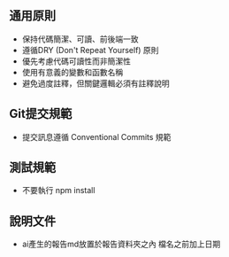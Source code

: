 ## 通用原則
- 保持代碼簡潔、可讀、前後端一致
- 遵循DRY (Don't Repeat Yourself) 原則
- 優先考慮代碼可讀性而非簡潔性
- 使用有意義的變數和函數名稱
- 避免過度註釋，但關鍵邏輯必須有註釋說明

## Git提交規範
- 提交訊息遵循 Conventional Commits 規範

## 測試規範
- 不要執行 npm install

## 說明文件
- ai產生的報告md放置於報告資料夾之內 檔名之前加上日期

